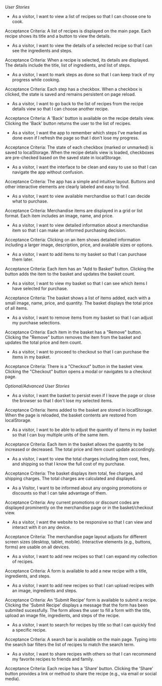 *User Stories*

- As a visitor, I want to view a list of recipes so that I can choose one to cook.

Acceptance Criteria:
A list of recipes is displayed on the main page.
Each recipe shows its title and a button to view the details.

- As a visitor, I want to view the details of a selected recipe so that I can see the ingredients and steps.

Acceptance Criteria:
When a recipe is selected, its details are displayed.
The details include the title, list of ingredients, and list of steps.

- As a visitor, I want to mark steps as done so that I can keep track of my progress while cooking.

Acceptance Criteria:
Each step has a checkbox.
When a checkbox is clicked, the state is saved and remains persistent on page reload.

- As a visitor, I want to go back to the list of recipes from the recipe details view so that I can choose another recipe.

Acceptance Criteria:
A 'Back' button is available on the recipe details view.
Clicking the 'Back' button returns the user to the list of recipes.

- As a visitor, I want the app to remember which steps I've marked as done even if I refresh the page so that I don't lose my progress.

Acceptance Criteria:
The state of each checkbox (marked or unmarked) is saved to localStorage.
When the recipe details view is loaded, checkboxes are pre-checked based on the saved state in localStorage.

- As a visitor, I want the interface to be clean and easy to use so that I can navigate the app without confusion.

Acceptance Criteria:
The app has a simple and intuitive layout.
Buttons and other interactive elements are clearly labeled and easy to find.

- As a visitor, I want to view available merchandise so that I can decide what to purchase.
  
Acceptance Criteria:
Merchandise items are displayed in a grid or list format.
Each item includes an image, name, and price.

- As a visitor, I want to view detailed information about a merchandise item so that I can make an informed purchasing decision.
  
Acceptance Criteria:
Clicking on an item shows detailed information including a larger image, description, price, and available sizes or options.

- As a visitor, I want to add items to my basket so that I can purchase them later.
  
Acceptance Criteria:
Each item has an "Add to Basket" button.
Clicking the button adds the item to the basket and updates the basket count.


- As a visitor, I want to view my basket so that I can see which items I have selected for purchase.
  
Acceptance Criteria:
The basket shows a list of items added, each with a small image, name, price, and quantity.
The basket displays the total price of all items.

- As a visitor, I want to remove items from my basket so that I can adjust my purchase selections.
  
Acceptance Criteria:
Each item in the basket has a "Remove" button.
Clicking the "Remove" button removes the item from the basket and updates the total price and item count.

- As a visitor, I want to proceed to checkout so that I can purchase the items in my basket.
  
Acceptance Criteria:
There is a "Checkout" button in the basket view.
Clicking the "Checkout" button opens a modal or navigates to a checkout page.

*Optional/Advanced User Stories*

- As a visitor, I want the basket to persist even if I leave the page or close the browser so that I don't lose my selected items.
  
Acceptance Criteria:
Items added to the basket are stored in localStorage.
When the page is reloaded, the basket contents are restored from localStorage.

- As a visitor, I want to be able to adjust the quantity of items in my basket so that I can buy multiple units of the same item.
  
Acceptance Criteria:
Each item in the basket allows the quantity to be increased or decreased.
The total price and item count update accordingly.

- As a visitor, I want to view the total charges including item cost, fees, and shipping so that I know the full cost of my purchase.
  
Acceptance Criteria:
The basket displays item total, fee charges, and shipping charges.
The total charges are calculated and displayed.

- As a Visitor, I want to be informed about any ongoing promotions or discounts so that I can take advantage of them.
  
Acceptance Criteria:
Any current promotions or discount codes are displayed prominently on the merchandise page or in the basket/checkout view.

- As a visitor, I want the website to be responsive so that I can view and interact with it on any device.
  
Acceptance Criteria:
The merchandise page layout adjusts for different screen sizes (desktop, tablet, mobile).
Interactive elements (e.g., buttons, forms) are usable on all devices.

- As a visitor, I want to add new recipes so that I can expand my collection of recipes.

Acceptance Criteria:
A form is available to add a new recipe with a title, ingredients, and steps.

- As a visitor, I want to add new recipes so that I can upload recipes with an image, ingredients and steps.

Acceptance Criteria:
An 'Submit Recipe' form is available to submit a recipe.
Clicking the 'Submit Recipe' displays a message that the form has been submited sucessfully.
The form allows the user to fill a form with the title, upload an image file, ingredients, and steps of the recipe.

- As a visitor, I want to search for recipes by title so that I can quickly find a specific recipe.

Acceptance Criteria:
A search bar is available on the main page.
Typing into the search bar filters the list of recipes to match the search term.

- As a visitor, I want to share recipes with others so that I can recommend my favorite recipes to friends and family.

Acceptance Criteria:
Each recipe has a 'Share' button.
Clicking the 'Share' button provides a link or method to share the recipe (e.g., via email or social media).
